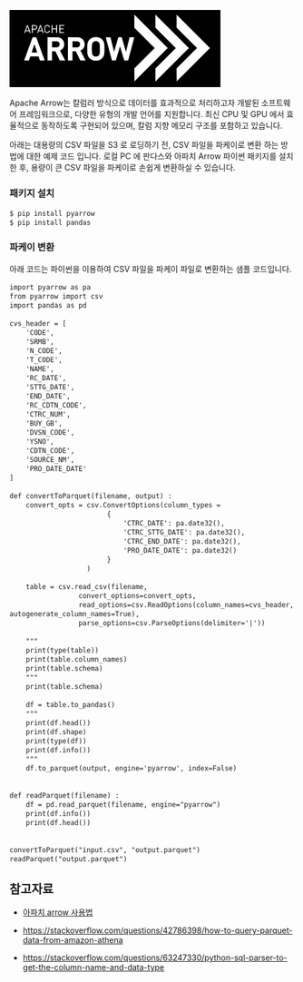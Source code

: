 ![arrow](https://github.com/gnosia93/bigdata-on-aws/blob/main/workshop/images/apache-arrow.png)

Apache Arrow는 칼럼러 방식으로 데이터를 효과적으로 처리하고자 개발된 소프트웨어 프레임워크으로, 다양한 유형의 개발 언어를 지원합니다. 최신 CPU 및 GPU 에서 효율적으로 동작하도록 구현되어 있으며, 칼럼 지향 메모리 구조를 포함하고 있습니다.

아래는 대용량의 CSV 파일을 S3 로 로딩하기 전, CSV 파일을 파케이로 변환 하는 방법에 대한 예제 코드 입니다. 로컬 PC 에 판다스와 아파치 Arrow 파이썬 패키지를 설치한 후, 용량이 큰 CSV 파일을 파케이로 손쉽게 변환하실 수 있습니다. 

### 패키지 설치 ###
```
$ pip install pyarrow
$ pip install pandas
```


### 파케이 변환 ###

아래 코드는 파이썬을 이용하여 CSV 파일을 파케이 파일로 변환하는 샘플 코드입니다. 

```
import pyarrow as pa
from pyarrow import csv
import pandas as pd

cvs_header = [
    'CODE',
    'SRMB',
    'N_CODE',
    'T_CODE',
    'NAME',
    'RC_DATE',
    'STTG_DATE',
    'END_DATE',
    'RC_CDTN_CODE',
    'CTRC_NUM',
    'BUY_GB',
    'DVSN_CODE',
    'YSNO',
    'CDTN_CODE',
    'SOURCE_NM',
    'PRO_DATE_DATE'
]

def convertToParquet(filename, output) :
    convert_opts = csv.ConvertOptions(column_types =
                        {
                            'CTRC_DATE': pa.date32(),
                            'CTRC_STTG_DATE': pa.date32(),
                            'CTRC_END_DATE': pa.date32(),
                            'PRO_DATE_DATE': pa.date32()
                        }
                   )

    table = csv.read_csv(filename,
                 convert_options=convert_opts,
                 read_options=csv.ReadOptions(column_names=cvs_header, autogenerate_column_names=True),
                 parse_options=csv.ParseOptions(delimiter='|'))

    """
    print(type(table))
    print(table.column_names)
    print(table.schema)
    """
    print(table.schema)

    df = table.to_pandas()
    """
    print(df.head())
    print(df.shape)
    print(type(df))
    print(df.info())
    """
    df.to_parquet(output, engine='pyarrow', index=False)


def readParquet(filename) :
    df = pd.read_parquet(filename, engine="pyarrow")
    print(df.info())
    print(df.head())


convertToParquet("input.csv", "output.parquet")
readParquet("output.parquet")
```


## 참고자료 ##

* [아파치 arrow 사용법](https://yahwang.github.io/posts/83)

* https://stackoverflow.com/questions/42786398/how-to-query-parquet-data-from-amazon-athena

* https://stackoverflow.com/questions/63247330/python-sql-parser-to-get-the-column-name-and-data-type
